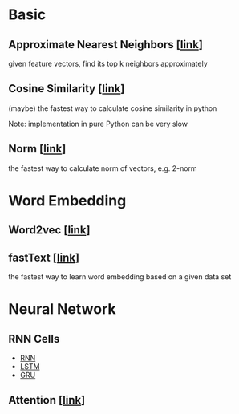 # Basic

## Approximate Nearest Neighbors [[link](https://github.com/spotify/annoy)]

given feature vectors, find its top k neighbors approximately

## Cosine Similarity [[link](https://github.com/gantheory/machine-learning-notes/blob/master/basic/cosine_similarity/main.py)]

(maybe) the fastest way to calculate cosine similarity in python

Note: implementation in pure Python can be very slow

## Norm [[link](https://github.com/gantheory/machine-learning-notes/blob/master/basic/norm/main.py)]

the fastest way to calculate norm of vectors, e.g. 2-norm

# Word Embedding

## Word2vec [[link](https://github.com/gantheory/machine-learning-notes/tree/master/word_embedding/word2vec)]

## fastText [[link](https://github.com/gantheory/machine-learning-notes/tree/master/word_embedding/fastText)]

the fastest way to learn word embedding based on a given data set

# Neural Network

## RNN Cells

- [RNN](https://github.com/gantheory/machine-learning-notes/tree/master/neural_network/rnn_cells/rnn)
- [LSTM](https://github.com/gantheory/machine-learning-notes/tree/master/neural_network/rnn_cells/lstm)
- [GRU](https://github.com/gantheory/machine-learning-notes/tree/master/neural_network/rnn_cells/gru)

## Attention [[link](https://github.com/gantheory/machine-learning-notes/tree/master/neural_network/attention)]
